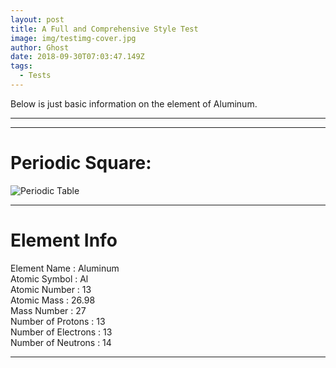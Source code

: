```yaml
---
layout: post
title: A Full and Comprehensive Style Test
image: img/testimg-cover.jpg
author: Ghost
date: 2018-09-30T07:03:47.149Z
tags: 
  - Tests
---
```


Below is just basic information on the element of Aluminum.

---


---

# Periodic Square:
<img src="http://periodictable.com/Samples/013.21/s13.JPG" alt="Periodic Table"/>

---

# Element Info

Element Name : Aluminum <br/>
Atomic Symbol : Al <br/>
Atomic Number : 13 <br/>
Atomic Mass : 26.98 <br/>
Mass Number : 27 <br/>
Number of Protons : 13 <br/>
Number of Electrons : 13 <br/>
Number of Neutrons : 14 <br/>

---
